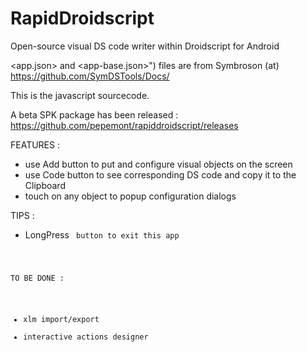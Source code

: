 # RapidDroidscript

Open-source visual DS code writer within Droidscript for Android

<app.json> and <app-base.json>") files are from Symbroson (at) https://github.com/SymDSTools/Docs/

This is the javascript sourcecode.

A beta SPK package has been released : https://github.com/pepemont/rapiddroidscript/releases

FEATURES :

- use Add button to put and configure visual objects on the screen
- use Code button to see corresponding DS code and copy it to the Clipboard
- touch on any object to popup configuration dialogs


TIPS :

-  LongPress <Code> button to exit this app

TO BE DONE :

- xlm import/export
- interactive actions designer
